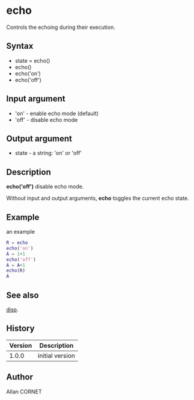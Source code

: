 # echo

Controls the echoing during their execution.

## Syntax

- state = echo()
- echo()
- echo('on')
- echo('off')

## Input argument

- 'on' - enable echo mode (default)
- 'off' - disable echo mode

## Output argument

- state - a string: 'on' or 'off'

## Description

  <p><b>echo('off')</b> disable echo mode.</p>
  <p>Without input and output arguments, <b>echo</b> toggles the current echo state.</p>

## Example

an example

```matlab
R = echo
echo('on')
A = 1+1
echo('off')
A = A+1
echo(R)
A
```

## See also

[disp](disp.md).

## History

| Version | Description     |
| ------- | --------------- |
| 1.0.0   | initial version |

## Author

Allan CORNET
